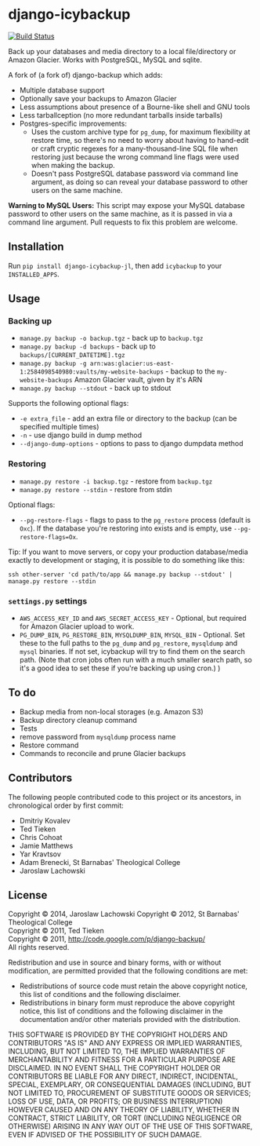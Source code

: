 # django-icybackup
[![Build Status](https://travis-ci.org/jlachowski/django-icybackup.svg?branch=master)](https://travis-ci.org/jlachowski/django-icybackup)

Back up your databases and media directory to a local file/directory or Amazon Glacier. Works with PostgreSQL, MySQL and sqlite.

A fork of (a fork of) django-backup which adds:

- Multiple database support
- Optionally save your backups to Amazon Glacier
- Less assumptions about presence of a Bourne-like shell and GNU tools
- Less tarballception (no more redundant tarballs inside tarballs)
- Postgres-specific improvements:
	- Uses the custom archive type for `pg_dump`, for maximum flexibility at restore time, so there's no need to worry about having to hand-edit or craft cryptic regexes for a many-thousand-line SQL file when restoring just because the wrong command line flags were used when making the backup.
	- Doesn't pass PostgreSQL database password via command line argument, as doing so can reveal your database password to other users on the same machine.

**Warning to MySQL Users:** This script may expose your MySQL database password to other users on the same machine, as it is passed in via a command line argument. Pull requests to fix this problem are welcome.

## Installation

Run `pip install django-icybackup-jl`, then add `icybackup` to your `INSTALLED_APPS`.

## Usage

### Backing up

- `manage.py backup -o backup.tgz` - back up to `backup.tgz`
- `manage.py backup -d backups` - back up to `backups/[CURRENT_DATETIME].tgz`
- `manage.py backup -g arn:was:glacier:us-east-1:2584098540980:vaults/my-website-backups` - backup to the `my-website-backups` Amazon Glacier vault, given by it's ARN
- `manage.py backup --stdout` - back up to stdout

Supports the following optional flags:

- `-e extra_file` - add an extra file or directory to the backup (can be specified multiple times)
- `-n` - use django build in dump method
- `--django-dump-options` - options to pass to django dumpdata method

### Restoring

- `manage.py restore -i backup.tgz` - restore from `backup.tgz`
- `manage.py restore --stdin` - restore from stdin

Optional flags:

- `--pg-restore-flags` - flags to pass to the `pg_restore` process (default is `Oxc`). If the database you're restoring into exists and is empty, use `--pg-restore-flags=Ox`.

Tip: If you want to move servers, or copy your production database/media exactly to development or staging, it is possible to do something like this:

    ssh other-server 'cd path/to/app && manage.py backup --stdout' | manage.py restore --stdin

### `settings.py` settings

- `AWS_ACCESS_KEY_ID` and `AWS_SECRET_ACCESS_KEY` - Optional, but required for Amazon Glacier upload to work.
- `PG_DUMP_BIN`, `PG_RESTORE_BIN`, `MYSQLDUMP_BIN`, `MYSQL_BIN` - Optional. Set these to the full paths to the `pg_dump` and `pg_restore`, `mysqldump` and `mysql` binaries. If not set, icybackup will try to find them on the search path. (Note that cron jobs often run with a much smaller search path, so it's a good idea to set these if you're backing up using cron.)
)
## To do

- Backup media from non-local storages (e.g. Amazon S3)
- Backup directory cleanup command
- Tests
- remove password from `mysqldump` process name
- Restore command
- Commands to reconcile and prune Glacier backups

## Contributors

The following people contributed code to this project or its ancestors, in chronological order by first commit:

- Dmitriy Kovalev
- Ted Tieken
- Chris Cohoat
- Jamie Matthews
- Yar Kravtsov
- Adam Brenecki, St Barnabas' Theological College
- Jaroslaw Lachowski

## License

Copyright &copy; 2014, Jaroslaw Lachowski
Copyright &copy; 2012, St Barnabas' Theological College  
Copyright &copy; 2011, Ted Tieken  
Copyright &copy; 2011, http://code.google.com/p/django-backup/  
All rights reserved.

Redistribution and use in source and binary forms, with or without modification, are permitted provided that the following conditions are met:

* Redistributions of source code must retain the above copyright notice, this list of conditions and the following disclaimer.
* Redistributions in binary form must reproduce the above copyright notice, this list of conditions and the following disclaimer in the documentation and/or other materials provided with the distribution.

THIS SOFTWARE IS PROVIDED BY THE COPYRIGHT HOLDERS AND CONTRIBUTORS "AS IS" AND ANY EXPRESS OR IMPLIED WARRANTIES, INCLUDING, BUT NOT LIMITED TO, THE IMPLIED WARRANTIES OF MERCHANTABILITY AND FITNESS FOR A PARTICULAR PURPOSE ARE DISCLAIMED. IN NO EVENT SHALL THE COPYRIGHT HOLDER OR CONTRIBUTORS BE LIABLE FOR ANY DIRECT, INDIRECT, INCIDENTAL, SPECIAL, EXEMPLARY, OR CONSEQUENTIAL DAMAGES (INCLUDING, BUT NOT LIMITED TO, PROCUREMENT OF SUBSTITUTE GOODS OR SERVICES; LOSS OF USE, DATA, OR PROFITS; OR BUSINESS INTERRUPTION) HOWEVER CAUSED AND ON ANY THEORY OF LIABILITY, WHETHER IN CONTRACT, STRICT LIABILITY, OR TORT (INCLUDING NEGLIGENCE OR OTHERWISE) ARISING IN ANY WAY OUT OF THE USE OF THIS SOFTWARE, EVEN IF ADVISED OF THE POSSIBILITY OF SUCH DAMAGE.
